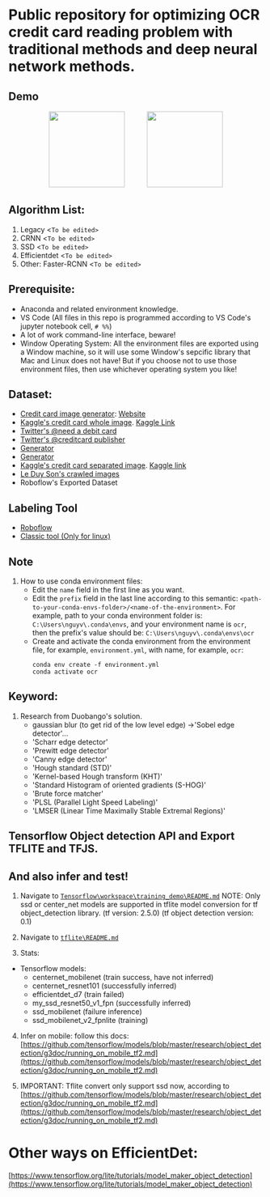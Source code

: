 # Public repository for optimizing OCR credit card reading problem with traditional methods and deep neural network methods.

## Demo
<center>
<img src="doc/demo1.gif" width="150"> &nbsp;&nbsp;&nbsp;&nbsp;&nbsp;&nbsp;&nbsp;&nbsp;&nbsp; <img src="doc/demo2.gif" width="150">
</center>

## Algorithm List:
1. Legacy <`To be edited>`
2. CRNN <`To be edited>`
3. SSD <`To be edited>`
4. Efficientdet <`To be edited>`
5. Other: Faster-RCNN <`To be edited>`

## Prerequisite:
* Anaconda and related environment knowledge.
* VS Code (All files in this repo is programmed according to VS Code's jupyter notebook cell, `# %%`)
* A lot of work command-line interface, beware!
* Window Operating System: All the environment files are exported using a Window machine, so it will use some Window's sepcific library that Mac and Linux does not have! But if you choose not to use those environment files, then use whichever operating system you like!

## Dataset:
  * [Credit card image generator](https://github.com/Ardesco/credit-card-generator): [Website](https://ardesco.keybase.pub/ccgenerator/)
  * [Kaggle's credit card whole image](https://drive.google.com/file/d/16AKBO51_VAD19Epu9zDaP-l87kK8WVDg/view?usp=sharing). [Kaggle Link](https://www.kaggle.com/leonardluo1998/credit-card-number-identification-system)
  * [Twitter's @need a debit card](https://twitter.com/needadebitcard?lang=en)
  * [Twitter's @creditcard publisher](https://twitter.com/cr3d1tc4rds?lang=en)
  * [Generator](https://herramientas-online.com/credit-card-generator-with-name.php)
  * [Generator](https://getcreditcardonline.com/custom-credit-card/)
  * [Kaggle's credit card separated image](https://drive.google.com/file/d/196piqGPep4kIr2jX-ps4ERgwehhp5WNE/view?usp=sharing). [Kaggle link](https://www.kaggle.com/barbaravanaki/credit-card-number-images)
  * [Le Duy Son's crawled images](https://drive.google.com/file/d/11UsyAbPtKDh5Q9ldQP9v8R9fMvaZsOIK/view?usp=sharing)
  * Roboflow's Exported Dataset

## Labeling Tool
  * [Roboflow](https://app.roboflow.com/)
  * [Classic tool (Only for linux)](https://github.com/tzutalin/labelImg)

## Note
1. How to use conda environment files:
    * Edit the `name` field in the first line as you want.
    * Edit the `prefix` field in the last line according to this semantic: `<path-to-your-conda-envs-folder>/<name-of-the-environment>`. For example, path to your conda environment folder is: `C:\Users\nguyv\.conda\envs`, and your environment name is `ocr`, then the prefix's value should be: `C:\Users\nguyv\.conda\envs\ocr`
    * Create and activate the conda environment from the environment file, for example, `environment.yml`, with name, for example, `ocr`:
        ```
        conda env create -f environment.yml
        conda activate ocr
        ```

## Keyword:
1. Research from Duobango's solution.
   * gaussian blur (to get rid of the low level edge) ->'Sobel edge detector'...
   * 'Scharr edge detector'
   * 'Prewitt edge detector'
   * 'Canny edge detector'
   * 'Hough standard (STD)'
   * 'Kernel-based Hough transform (KHT)'
   * 'Standard Histogram of oriented gradients (S-HOG)'
   * 'Brute force matcher'
   * 'PLSL (Parallel Light Speed Labeling)'
   * 'LMSER (Linear Time Maximally Stable Extremal Regions)'

## Tensorflow Object detection API and Export TFLITE and TFJS.
## And also infer and test!

1. Navigate to [`Tensorflow\workspace\training_demo\README.md`](Tensorflow\workspace\training_demo\README.md)
  NOTE: Only ssd or center_net models are supported in tflite model conversion for tf object_detection library. (tf version: 2.5.0) (tf object detection version: 0.1)
2. Navigate to [`tflite\README.md`](tflite\README.md)

3. Stats:
  * Tensorflow models:
    * centernet_mobilenet (train success, have not inferred)
    * centernet_resnet101 (successfully inferred)
    * efficientdet_d7 (train failed)
    * my_ssd_resnet50_v1_fpn (successfully inferred)
    * ssd_mobilenet (failure inference)
    * ssd_mobilenet_v2_fpnlite (training)

4. Infer on mobile: follow this docs: [https://github.com/tensorflow/models/blob/master/research/object_detection/g3doc/running_on_mobile_tf2.md](https://github.com/tensorflow/models/blob/master/research/object_detection/g3doc/running_on_mobile_tf2.md)

5. IMPORTANT: Tflite convert only support ssd now, according to [https://github.com/tensorflow/models/blob/master/research/object_detection/g3doc/running_on_mobile_tf2.md](https://github.com/tensorflow/models/blob/master/research/object_detection/g3doc/running_on_mobile_tf2.md)

# Other ways on EfficientDet:
[https://www.tensorflow.org/lite/tutorials/model_maker_object_detection](https://www.tensorflow.org/lite/tutorials/model_maker_object_detection)
